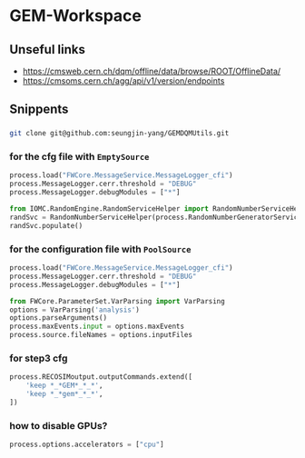 # GEM-Workspace

## Unseful links
- https://cmsweb.cern.ch/dqm/offline/data/browse/ROOT/OfflineData/
- https://cmsoms.cern.ch/agg/api/v1/version/endpoints






## Snippents
###
```bash
git clone git@github.com:seungjin-yang/GEMDQMUtils.git
```

### for the cfg file with `EmptySource`
```python
process.load("FWCore.MessageService.MessageLogger_cfi")
process.MessageLogger.cerr.threshold = "DEBUG"
process.MessageLogger.debugModules = ["*"]

from IOMC.RandomEngine.RandomServiceHelper import RandomNumberServiceHelper
randSvc = RandomNumberServiceHelper(process.RandomNumberGeneratorService)
randSvc.populate()
```

### for the configuration file with `PoolSource`
```python
process.load("FWCore.MessageService.MessageLogger_cfi")
process.MessageLogger.cerr.threshold = "DEBUG"
process.MessageLogger.debugModules = ["*"]

from FWCore.ParameterSet.VarParsing import VarParsing
options = VarParsing('analysis')
options.parseArguments()
process.maxEvents.input = options.maxEvents
process.source.fileNames = options.inputFiles
```

### for step3 cfg
```python
process.RECOSIMoutput.outputCommands.extend([
    'keep *_*GEM*_*_*',
    'keep *_*gem*_*_*',
])
```


### how to disable GPUs?
```python
process.options.accelerators = ["cpu"]
```
